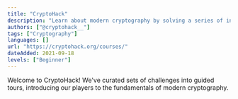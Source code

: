 ```yaml
---
title: "CryptoHack"
description: "Learn about modern cryptography by solving a series of interactive puzzles and challenges."
authors: ["@cryptohack__"]
tags: ["Cryptography"]
languages: []
url: "https://cryptohack.org/courses/"
dateAdded: 2021-09-18
levels: ["Beginner"]
---
```


Welcome to CryptoHack! We've curated sets of challenges into guided tours, introducing our players to the fundamentals of modern cryptography.